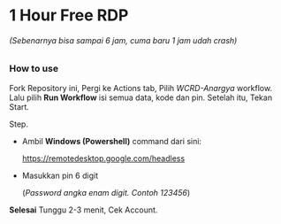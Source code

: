 # 1 Hour Free RDP
###### (Sebenarnya bisa sampai 6 jam, cuma baru 1 jam udah crash)

### How to use

Fork Repository ini, Pergi ke Actions tab, Pilih _WCRD-Anargya_ workflow. Lalu pilih **Run Workflow** isi semua data, kode dan pin. Setelah itu, Tekan Start.

Step.

- Ambil **Windows (Powershell)** command dari sini:

  https://remotedesktop.google.com/headless

  

- Masukkan pin 6 digit

  (_Password angka enam digit. Contoh 123456_)

**Selesai** Tunggu 2-3 menit, Cek Account.
